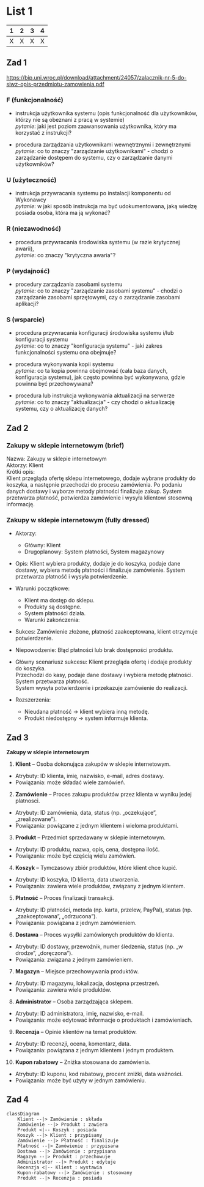 # List 1

| 1 | 2 | 3 | 4 |
|---|---|---|---|
| X | X | X | X |

## Zad 1
https://bip.uni.wroc.pl/download/attachment/24057/zalacznik-nr-5-do-siwz-opis-przedmiotu-zamowienia.pdf

### F (funkcjonalność)
* instrukcja użytkownika systemu (opis funkcjonalność dla użytkowników, którzy nie są obeznani z pracą w systemie)  
_pytanie_: jaki jest poziom zaawansowania użytkownika, który ma korzystać z instrukcji?

* procedura zarządzania użytkownikami wewnętrznymi i zewnętrznymi  
_pytanie_: co to znaczy "zarządzanie użytkownikami" - chodzi o zarządzanie dostępem do systemu, czy o zarządzanie danymi użytkowników?

### U (użyteczność)
* instrukcja przywracania systemu po instalacji komponentu od Wykonawcy  
_pytanie_: w jaki sposób instrukcja ma być udokumentowana, jaką wiedzę posiada osoba, która ma ją wykonać?

### R (niezawodność)
* procedura przywracania środowiska systemu (w razie krytycznej awarii),  
_pytanie_: co znaczy "krytyczna awaria"? 


### P (wydajność)
* procedury zarządzania zasobami systemu  
_pytanie_: co to znaczy "zarządzanie zasobami systemu" - chodzi o zarządzanie zasobami sprzętowymi, czy o zarządzanie zasobami aplikacji?

### S (wsparcie)
* procedura przywracania konfiguracji środowiska systemu i/lub konfiguracji systemu  
_pytanie_: co to znaczy "konfiguracja systemu" - jaki zakres funkcjonalności systemu ona obejmuje?

* procedura wykonywania kopii systemu  
_pytanie_: co ta kopia powinna obejmować (cała baza danych, konfiguracja systemu), jak często powinna być wykonywana, gdzie powinna być przechowywana?

* procedura lub instrukcja wykonywania aktualizacji na serwerze  
_pytanie_: co to znaczy "aktualizacja" - czy chodzi o aktualizację systemu, czy o aktualizację danych?


## Zad 2
### Zakupy w sklepie internetowym (brief)
Nazwa: Zakupy w sklepie internetowym  
Aktorzy: Klient  
Krótki opis:  
Klient przegląda ofertę sklepu internetowego, dodaje wybrane produkty do koszyka, a następnie przechodzi do procesu zamówienia. Po podaniu danych dostawy i wyborze metody płatności finalizuje zakup. System przetwarza płatność, potwierdza zamówienie i wysyła klientowi stosowną informację.

### Zakupy w sklepie internetowym (fully dressed)
* Aktorzy:
	* Główny: Klient
	* Drugoplanowy: System płatności, System magazynowy

* Opis:
Klient wybiera produkty, dodaje je do koszyka, podaje dane dostawy, wybiera metodę płatności i finalizuje zamówienie. System przetwarza płatność i wysyła potwierdzenie.

* Warunki początkowe:
	* Klient ma dostęp do sklepu.
	* Produkty są dostępne.
	* System płatności działa.
	* Warunki zakończenia:

* Sukces: Zamówienie złożone, płatność zaakceptowana, klient otrzymuje potwierdzenie.
* Niepowodzenie: Błąd płatności lub brak dostępności produktu.
* Główny scenariusz sukcesu:
Klient przegląda ofertę i dodaje produkty do koszyka.  
Przechodzi do kasy, podaje dane dostawy i wybiera metodę płatności.  
System przetwarza płatność.  
System wysyła potwierdzenie i przekazuje zamówienie do realizacji.  

* Rozszerzenia:
	* Nieudana płatność → klient wybiera inną metodę.
	* Produkt niedostępny → system informuje klienta.

## Zad 3
**Zakupy w sklepie internetowym**

1. **Klient** – Osoba dokonująca zakupów w sklepie internetowym.
* Atrybuty: ID klienta, imię, nazwisko, e-mail, adres dostawy.
* Powiązania: może składać wiele zamówień.

2. **Zamówienie** – Proces zakupu produktów przez klienta w wyniku jedej platnosci.
* Atrybuty: ID zamówienia, data, status (np. „oczekujące”, „zrealizowane”).
* Powiązania: powiązane z jednym klientem i wieloma produktami.

3. **Produkt** – Przedmiot sprzedawany w sklepie internetowym.
* Atrybuty: ID produktu, nazwa, opis, cena, dostępna ilość.
* Powiązania: może być częścią wielu zamówień.

4. **Koszyk** – Tymczasowy zbiór produktów, które klient chce kupić.
* Atrybuty: ID koszyka, ID klienta, data utworzenia.
* Powiązania: zawiera wiele produktów, związany z jednym klientem.

5. **Płatność** – Proces finalizacji transakcji.
* Atrybuty: ID płatności, metoda (np. karta, przelew, PayPal), status (np. „zaakceptowana”, „odrzucona”).
* Powiązania: powiązana z jednym zamówieniem.
  
6. **Dostawa** – Proces wysyłki zamówionych produktów do klienta.
* Atrybuty: ID dostawy, przewoźnik, numer śledzenia, status (np. „w drodze”, „doręczona”).
* Powiązania: związana z jednym zamówieniem.

7. **Magazyn** – Miejsce przechowywania produktów.
* Atrybuty: ID magazynu, lokalizacja, dostępna przestrzeń.
* Powiązania: zawiera wiele produktów.

8. **Administrator** – Osoba zarządzająca sklepem.
* Atrybuty: ID administratora, imię, nazwisko, e-mail.
* Powiązania: może edytować informacje o produktach i zamówieniach.

9. **Recenzja** – Opinie klientów na temat produktów.
* Atrybuty: ID recenzji, ocena, komentarz, data.
* Powiązania: powiązana z jednym klientem i jednym produktem.

10. **Kupon rabatowy** – Zniżka stosowana do zamówienia.
* Atrybuty: ID kuponu, kod rabatowy, procent zniżki, data ważności.
* Powiązania: może być użyty w jednym zamówieniu.

## Zad 4
```mermaid
classDiagram
    Klient --|> Zamówienie : składa
    Zamówienie --|> Produkt : zawiera
    Produkt <|-- Koszyk : posiada
    Koszyk --|> Klient : przypisany
	Zamówienie --|> Płatność : finalizuje
    Płatność --|> Zamówienie : przypisana
    Dostawa --|> Zamówienie : przypisana
    Magazyn --|> Produkt : przechowuje
    Administrator --|> Produkt : edytuje
    Recenzja <|-- Klient : wystawia
    Kupon-rabatowy --|> Zamówienie : stosowany
	Produkt --|> Recenzja : posiada
```